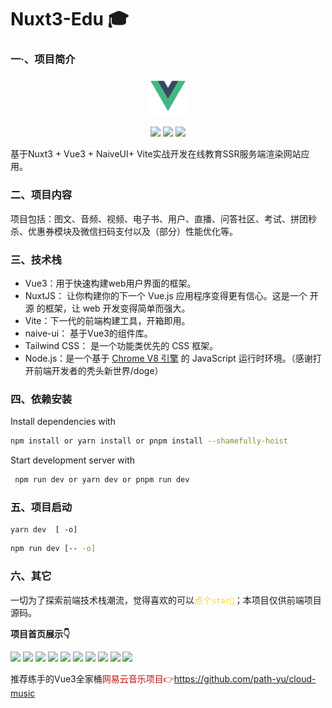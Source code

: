 # Nuxt3-Edu 🎓
### 一·、项目简介
<p align="center" dir="auto"><a href="https://vuejs.org" rel="nofollow"><img alt="Vue logo" src="./demo/Vue.png" style="max-width: 100%;"></a></p>

<p align="center">
  <img src="https://img.shields.io/static/v1?label=Vue&message=3.2&color=#36ad6"></img>
  <img src="https://img.shields.io/static/v1?label=WindiCSS &message=2.4.3&color=informational"></img>
  <img src="https://img.shields.io/static/v1?label=Nuxt&message=3 alpha&color=#0c7a43"></img>
</p>
基于Nuxt3 + Vue3 + NaiveUI+ Vite实战开发在线教育SSR服务端渲染网站应用。

### 二、项目内容

项目包括：图文、音频、视频、电子书、用户、直播、问答社区、考试、拼团秒杀、优惠券模块及微信扫码支付以及（部分）性能优化等。

### 三、技术栈

- Vue3：用于快速构建web用户界面的框架。
- NuxtJS： 让你构建你的下一个 Vue.js 应用程序变得更有信心。这是一个 开源 的框架，让 web 开发变得简单而强大。
- Vite：下一代的前端构建工具，开箱即用。
- naive-ui： 基于Vue3的组件库。
- Tailwind CSS： 是一个功能类优先的 CSS 框架。
- Node.js：是一个基于 [Chrome V8 引擎](https://v8.dev/) 的 JavaScript 运行时环境。（感谢打开前端开发者的秃头新世界/doge）

### 四、依赖安装

 Install dependencies with 

```bash
npm install or yarn install or pnpm install --shamefully-hoist               
```

Start development server with

````sh
 npm run dev or yarn dev or pnpm run dev
````

### 五、项目启动

```shell
yarn dev  [ -o]
```

```sh
npm run dev [-- -o]
```

### 六、其它

  一切为了探索前端技术栈潮流，觉得喜欢的可以<font style="color:gold">点个`star🌟`</font>；本项目仅供前端项目源码。

**项目首页展示👇**

![](./demo/index.png)
![](./demo/1.png)
![](./demo/2.png)
![](./demo/3.png)
![](./demo/4.png)
![](./demo/5.png)
![](./demo/6.png)
![](./demo/7.png)
![](./demo/8.png)
![](./demo/9.png)

推荐练手的Vue3全家桶<font color="#C20C0C">网易云音乐项目👉https://github.com/path-yu/cloud-music</font>
